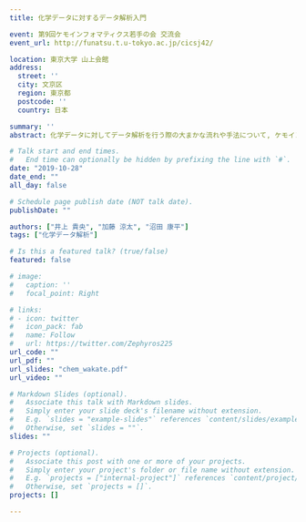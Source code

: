 ```yaml
---
title: 化学データに対するデータ解析入門

event: 第9回ケモインフォマティクス若手の会 交流会
event_url: http://funatsu.t.u-tokyo.ac.jp/cicsj42/

location: 東京大学 山上会館
address:
  street: ''
  city: 文京区
  region: 東京都
  postcode: ''
  country: 日本

summary: ''
abstract: 化学データに対してデータ解析を行う際の大まかな流れや手法について, ケモインフォマティクス若手の会 交流会にて概説した (発表時のスライドはリンクから).

# Talk start and end times.
#   End time can optionally be hidden by prefixing the line with `#`.
date: "2019-10-28"
date_end: ""
all_day: false

# Schedule page publish date (NOT talk date).
publishDate: ""

authors: ["井上 貴央", "加藤 涼太", "沼田 康平"]
tags: ["化学データ解析"]

# Is this a featured talk? (true/false)
featured: false

# image:
#   caption: ''
#   focal_point: Right

# links:
# - icon: twitter
#   icon_pack: fab
#   name: Follow
#   url: https://twitter.com/Zephyros225
url_code: ""
url_pdf: ""
url_slides: "chem_wakate.pdf"
url_video: ""

# Markdown Slides (optional).
#   Associate this talk with Markdown slides.
#   Simply enter your slide deck's filename without extension.
#   E.g. `slides = "example-slides"` references `content/slides/example-slides.md`.
#   Otherwise, set `slides = ""`.
slides: ""

# Projects (optional).
#   Associate this post with one or more of your projects.
#   Simply enter your project's folder or file name without extension.
#   E.g. `projects = ["internal-project"]` references `content/project/deep-learning/index.md`.
#   Otherwise, set `projects = []`.
projects: []

---
```


